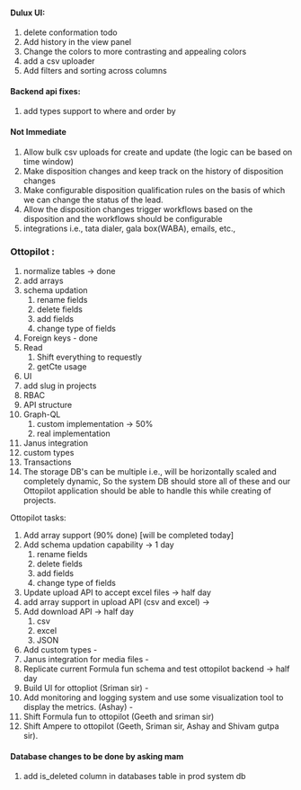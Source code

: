 
#### Dulux UI:
1. delete conformation todo
2. Add history in the view panel
3. Change the colors to more contrasting and appealing colors
4. add a csv uploader
5. Add filters and sorting across columns
#### Backend api fixes:
1. add types support to where and order by
#### Not Immediate

1. Allow bulk csv uploads for create and update (the logic can be based on time window)
2. Make disposition changes and keep track on the history of disposition changes
3. Make configurable disposition qualification rules on the basis of which we can change the status of the lead.
4. Allow the disposition changes trigger workflows based on the disposition and the workflows should be configurable
5. integrations i.e., tata dialer, gala box(WABA), emails, etc.,  

### Ottopilot :
1. normalize tables -> done
2. add arrays
3. schema updation
	1. rename fields
	2. delete fields
	3. add fields
	4. change type of fields
4. Foreign keys - done
5. Read
	1. Shift everything to requestly
	2. getCte usage
6. UI
7. add slug in projects
8. RBAC
9. API structure
10. Graph-QL
	1. custom implementation -> 50%
	2. real implementation
11. Janus integration
12. custom types
13. Transactions
14. The storage DB's can be multiple i.e.,  will be horizontally scaled and completely dynamic, So the system DB should store all of these and our Ottopilot application should be able to handle this while creating of projects.


Ottopilot tasks:
1. Add array support (90% done) [will be completed today]
2. Add schema updation capability -> 1 day
	1. rename fields
	2. delete fields
	3. add fields
	4. change type of fields
3. Update upload API to accept excel files -> half day
4. add array support in upload API (csv and excel) ->
5. Add download API -> half day
	1. csv
	2. excel
	3. JSON
6. Add custom types - 
7. Janus integration for media files - 
8. Replicate current Formula fun schema and test ottopilot backend -> half day
9. Build UI for ottopliot (Sriman sir) - 
10. Add monitoring and logging system and use some visualization tool to display the metrics. (Ashay) - 
11. Shift Formula fun to ottopilot (Geeth and sriman sir)
12. Shift Ampere to ottopilot (Geeth, Sriman sir, Ashay and Shivam gutpa sir).

#### Database changes to be done by asking mam
1. add is_deleted column in databases table in prod system db